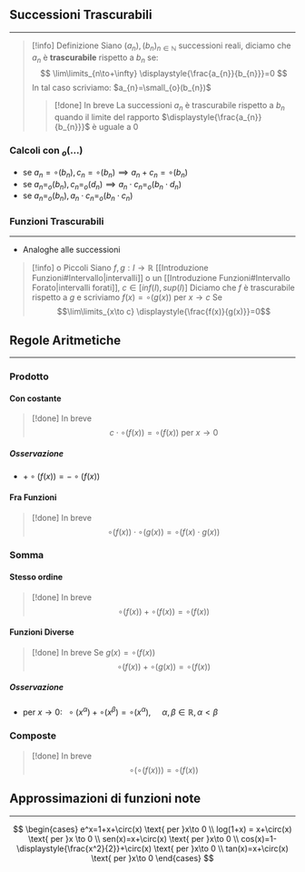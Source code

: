 ## Successioni Trascurabili
---
>[!info] Definizione
>Siano $(a_{n}),(b_{n})_{n\in\mathbb{N}}$ successioni reali, diciamo che $a_{n}$ è **trascurabile** rispetto a $b_{n}$ se:
> $$
\lim\limits_{n\to+\infty} \displaystyle{\frac{a_{n}}{b_{n}}}=0
>$$
>In tal caso scriviamo:
>$a_{n}=\small_{o}(b_{n})$
>>[!done] In breve
>>La successioni $a_{n}$ è trascurabile rispetto a $b_{n}$ quando il limite del rapporto $\displaystyle{\frac{a_{n}}{b_{n}}}$ è uguale a $0$

### Calcoli con $_{o}(\dots)$
- se $a_{n}=\circ(b_{n}),c_{n}=\circ(b_{n}) \implies a_{n}+c_{n}=\circ(b_{n})$
- se $a_{n}=_{o}(b_{n}),c_{n}=_{o}(d_{n})\implies a_{n}\cdot c_{n}=_{o}(b_{n}\cdot d_{n})$
- se $a_{n}=_{o}(b_{n}),a_{n}\cdot c_{n}=_{o}(b_{n}\cdot c_{n})$

### Funzioni Trascurabili
---
- Analoghe alle successioni
>[!info] o Piccoli
>Siano $f,g:I\to\mathbb{R}$ [[Introduzione Funzioni#Intervallo|intervalli]] o un [[Introduzione Funzioni#Intervallo Forato|intervalli forati]], $c\in[inf(I),sup(I)]$
>Diciamo che $f$ è trascurabile rispetto a $g$ e scriviamo $f(x)=\circ(g(x))$ per $x\to c$
>Se
>$$\lim\limits_{x\to c} \displaystyle{\frac{f(x)}{g(x)}}=0$$

## Regole Aritmetiche
---
### Prodotto
#### Con costante
>[!done] In breve
>$$c\cdot\circ(f(x)) = \circ(f(x))\text{ per }x\to0$$
##### Osservazione
- $+\circ(f(x)) = -\circ(f(x))$
#### Fra Funzioni
>[!done] In breve
>$$\circ(f(x))\cdot\circ(g(x))=\circ(f(x)\cdot g(x))$$
### Somma
#### Stesso ordine
>[!done] In breve
>$$\circ(f(x))+\circ(f(x)) = \circ(f(x))$$
#### Funzioni Diverse
>[!done] In breve
>Se $g(x)=\circ(f(x))$
>$$\circ(f(x))+\circ(g(x)) = \circ(f(x))$$

##### Osservazione
- $\text{ per }x\to0:\ \ \circ(x^\alpha)+\circ(x^\beta)=\circ(x^\alpha),\ \ \ \ \ \alpha,\beta\in \mathbb{R},\alpha<\beta$
### Composte
>[!done] In breve
>$$\circ(\circ(f(x)))=\circ(f(x))$$
## Approssimazioni di funzioni note
---
$$
\begin{cases}
e^x=1+x+\circ(x) \text{ per }x\to 0 \\
log(1+x) = x+\circ(x) \text{ per }x \to 0 \\
sen(x)=x+\circ(x) \text{ per }x\to 0 \\
cos(x)=1- \displaystyle{\frac{x^2}{2}}+\circ(x) \text{ per }x\to 0 \\
tan(x)=x+\circ(x) \text{ per }x\to 0
\end{cases}
$$
